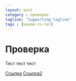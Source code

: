 ```yaml
---
layout: post
category : проверка
tagline: "Supporting tagline"
tags : [какой-то-тег]
---
```


# Проверка

Тест тест тест

[Ссылка](/docs/not_ready.png)
[Ссылка2](/docs/text.txt)
